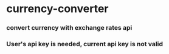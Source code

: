 # currency-converter
### convert currency with exchange rates api
### User's api key is needed, current api key is not valid
